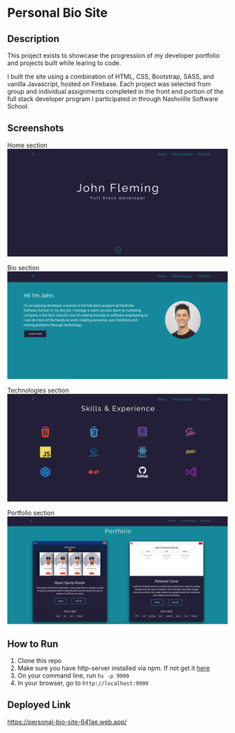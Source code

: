 # Personal Bio Site

## Description
This project exists to showcase the progression of my developer portfolio and projects built while learing to code. 

I built the site using a combination of HTML, CSS, Bootstrap, SASS, and vanilla Javascript, hosted on Firebase. Each project was selected from group and individual assignments completed in the front end portion of the full stack developer program I participated in through Nashviille Software School. 

## Screenshots
Home section
![home section view](./screenshots/home-view.png)

Bio section
![bio section view](./screenshots/bio-view.png)

Technologies section
![technologies section view](./screenshots/technologies-view.png)

Portfolio section
![projects section view](./screenshots/portfolio-view.png)

## How to Run
1. Clone this repo
1. Make sure you have http-server installed via npm. If not get it [here](https://www.npmjs.com/package/http-server)
1. On your command line, run `hs -p 9999`
1. In your browser, go to `http://localhost:9999`

## Deployed Link
https://personal-bio-site-641ae.web.app/

